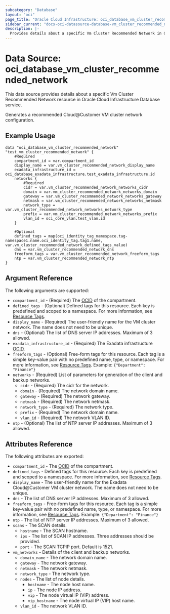 ```yaml
---
subcategory: "Database"
layout: "oci"
page_title: "Oracle Cloud Infrastructure: oci_database_vm_cluster_recommended_network"
sidebar_current: "docs-oci-datasource-database-vm_cluster_recommended_network"
description: |-
  Provides details about a specific Vm Cluster Recommended Network in Oracle Cloud Infrastructure Database service
---
```


# Data Source: oci_database_vm_cluster_recommended_network
This data source provides details about a specific Vm Cluster Recommended Network resource in Oracle Cloud Infrastructure Database service.

Generates a recommended Cloud@Customer VM cluster network configuration.


## Example Usage

```hcl
data "oci_database_vm_cluster_recommended_network" "test_vm_cluster_recommended_network" {
	#Required
	compartment_id = var.compartment_id
	display_name = var.vm_cluster_recommended_network_display_name
	exadata_infrastructure_id = oci_database_exadata_infrastructure.test_exadata_infrastructure.id
	networks {
		#Required
		cidr = var.vm_cluster_recommended_network_networks_cidr
		domain = var.vm_cluster_recommended_network_networks_domain
		gateway = var.vm_cluster_recommended_network_networks_gateway
		netmask = var.vm_cluster_recommended_network_networks_netmask
		network_type = var.vm_cluster_recommended_network_networks_network_type
		prefix = var.vm_cluster_recommended_network_networks_prefix
		vlan_id = oci_core_vlan.test_vlan.id
	}

	#Optional
	defined_tags = map(oci_identity_tag_namespace.tag-namespace1.name.oci_identity_tag.tag1.name, var.vm_cluster_recommended_network_defined_tags_value)
	dns = var.vm_cluster_recommended_network_dns
	freeform_tags = var.vm_cluster_recommended_network_freeform_tags
	ntp = var.vm_cluster_recommended_network_ntp
}
```

## Argument Reference

The following arguments are supported:

* `compartment_id` - (Required) The [OCID](https://docs.cloud.oracle.com/iaas/Content/General/Concepts/identifiers.htm) of the compartment.
* `defined_tags` - (Optional) Defined tags for this resource. Each key is predefined and scoped to a namespace. For more information, see [Resource Tags](https://docs.cloud.oracle.com/iaas/Content/General/Concepts/resourcetags.htm). 
* `display_name` - (Required) The user-friendly name for the VM cluster network. The name does not need to be unique.
* `dns` - (Optional) The list of DNS server IP addresses. Maximum of 3 allowed.
* `exadata_infrastructure_id` - (Required) The Exadata infrastructure [OCID](https://docs.cloud.oracle.com/iaas/Content/General/Concepts/identifiers.htm).
* `freeform_tags` - (Optional) Free-form tags for this resource. Each tag is a simple key-value pair with no predefined name, type, or namespace. For more information, see [Resource Tags](https://docs.cloud.oracle.com/iaas/Content/General/Concepts/resourcetags.htm).  Example: `{"Department": "Finance"}` 
* `networks` - (Required) List of parameters for generation of the client and backup networks.
	* `cidr` - (Required) The cidr for the network.
	* `domain` - (Required) The network domain name.
	* `gateway` - (Required) The network gateway.
	* `netmask` - (Required) The network netmask.
	* `network_type` - (Required) The network type.
	* `prefix` - (Required) The network domain name.
	* `vlan_id` - (Required) The network VLAN ID.
* `ntp` - (Optional) The list of NTP server IP addresses. Maximum of 3 allowed.


## Attributes Reference

The following attributes are exported:

* `compartment_id` - The [OCID](https://docs.cloud.oracle.com/iaas/Content/General/Concepts/identifiers.htm) of the compartment.
* `defined_tags` - Defined tags for this resource. Each key is predefined and scoped to a namespace. For more information, see [Resource Tags](https://docs.cloud.oracle.com/iaas/Content/General/Concepts/resourcetags.htm). 
* `display_name` - The user-friendly name for the Exadata Cloud@Customer VM cluster network. The name does not need to be unique.
* `dns` - The list of DNS server IP addresses. Maximum of 3 allowed.
* `freeform_tags` - Free-form tags for this resource. Each tag is a simple key-value pair with no predefined name, type, or namespace. For more information, see [Resource Tags](https://docs.cloud.oracle.com/iaas/Content/General/Concepts/resourcetags.htm).  Example: `{"Department": "Finance"}` 
* `ntp` - The list of NTP server IP addresses. Maximum of 3 allowed.
* `scans` - The SCAN details.
	* `hostname` - The SCAN hostname.
	* `ips` - The list of SCAN IP addresses. Three addresses should be provided.
	* `port` - The SCAN TCPIP port. Default is 1521.
* `vm_networks` - Details of the client and backup networks.
	* `domain_name` - The network domain name.
	* `gateway` - The network gateway.
	* `netmask` - The network netmask.
	* `network_type` - The network type.
	* `nodes` - The list of node details.
		* `hostname` - The node host name.
		* `ip` - The node IP address.
		* `vip` - The node virtual IP (VIP) address.
		* `vip_hostname` - The node virtual IP (VIP) host name.
	* `vlan_id` - The network VLAN ID.

